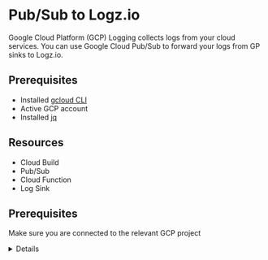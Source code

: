 # Pub/Sub to Logz.io

Google Cloud Platform (GCP) Logging collects logs from your cloud services. You can use Google Cloud Pub/Sub to forward your logs from GP sinks to Logz.io.

## Prerequisites

-   Installed [gcloud CLI](https://cloud.google.com/sdk/docs/install)
-   Active GCP account
-   Installed [jq](https://stedolan.github.io/jq/download/)

## Resources

-   Cloud Build
-   Pub/Sub
-   Cloud Function
-   Log Sink

## Prerequisites

Make sure you are connected to the relevant GCP project

<details>1. Log in to your GCP account:

```shell
gcloud auth login
```

2. Navigate to the relevant project.

## Usage

1. Donwload and unzip the latest release of `logzio-google-pubsub`.

2. Navigate to the `builder` folder.

3. Allow the `sh` file to execute code.

```shell
chmod +x run.sh
```

4. Run the code:

```
./run.sh --listener_url=<listener_url> --token=<token> --gcp_region=<region> --log_type=<type> --function_name=<function_name> --telemetry_list=<telemetry_list>
```

<b>When you run this script, you should choose the project ID/s where you need to run the integration, you can choose `all` to deploy resources on all projects</b>

Replace the variables as per the table below:

| Parameter      | Description                                                                                                                                                                                               |
| -------------- | --------------------------------------------------------------------------------------------------------------------------------------------------------------------------------------------------------- |
| listener_url   | Use the listener URL specific to the region of your Logz.io account. You can look it up [here](https://docs.logz.io/user-guide/accounts/account-region.html).                                             |
| token          | The logs' shipping token of the account you want to ship to.                                                                                                                                              |
| gcp_region     | Region where you want to upload Cloud Function. \*`Requires for Deploy to Cloud option for platform`.                                                                                                     |
| log_type       | Log type. Help classify logs into different classifications. (Default:`gcp-pubsub`)                                                                                                                       |
| function_name  | Function name will be using as Google Cloud Function name. (Default:`logzioHandler`)                                                                                                                      |
| telemetry_list | **_Optional_** Will send logs that match the Google resource type. Detailed list you can find [here](https://cloud.google.com/logging/docs/api/v2/resource-list) (ex: `pubsub_topic,pubsub_subscription`) |

## Check Logz.io for your logs

Give your logs some time to get from your system to ours, and then open [Kibana](https://app.logz.io/#/dashboard/kibana).

# Uninstall

###  gcp_region - Region where user want to upload Cloud Funtion.
###  function_name - Name of the Cloud Function. Default is 'logzioHandler'

To uninstall the resources, run the following command:

```shell
chmod +x uninstall.sh && ./uninstall.sh --gcp_region=<region> --function_name=<function_name>
```

## License

Licensed under the [Apache 2.0](http://apache.org/licenses/LICENSE-2.0.txt) License.

## Changelog
- **1.2.8**:
  - Allow fresh deployment to multiple projects, includes 'all' option.
  - Add `uninstall.sh` option to remove resources.
- **1.2.7**:
  - **Breaking change**
    - Upgrade Google Cloud function to v2
      - Add additional required permissions for the function
  - Add function resources cleanup
  - Additional function debugging logs
  - Refactor config steps to functions in run script
    - Create PubSub topic.
    - Create LogSink.
  - Update inclusion filter    
- **1.2.6**:
  - **Bug fix** for multiple resource types condition.
  - Upgrade GoLang runtime to v1.21
- **1.2.5**:
  - **Bug fix** for project numbers with more than 2 digits.
- **1.2.4**:
  - Support agent all_services as parameter of telemetry_list.
- **1.2.3**:
  - Add prefix to the function name
- **1.2.2**:
  - Rename param from `resource_list` to `telemetry_list`
- **1.2.1**:
  - Add function that user can choose project id where need to run integration
- **1.2.0**:
  - Replace location of the cloud function from cloud storage to local 
  - Replace trigger function from HTTP to pubsub trigger
- **1.1.0**:
  - Replace sink filter to google cloud resource type
- **1.0.0**:
  - Initial Release
